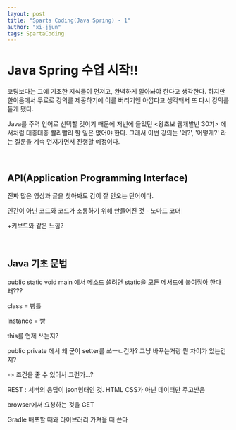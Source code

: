 ```yaml
---
layout: post
title: "Sparta Coding(Java Spring) - 1"
author: "xi-jjun"
tags: SpartaCoding
---
```


# Java Spring 수업 시작!!

코딩보다는 그에 기초한 지식들이 먼저고, 완벽하게 알아놔야 한다고 생각한다. 하지만 한이음에서 무료로 강의를 제공하기에 이를 버리기엔 아깝다고 생각돼서 또 다시 강의를 듣게 됐다.

Java를 주력 언어로 선택할 것이기 때문에 저번에 들었던 <왕초보 웹개발반 30기> 에서처럼 대충대충 빨리빨리 할 일은 없어야 한다. 그래서 이번 강의는 '왜?', '어떻게?' 라는 질문을 계속 던져가면서 진행할 예정이다.

<br>

## API(Application Programming Interface)

진짜 많은 영상과 글을 찾아봐도 감이 잘 안오는 단어이다. 

인간이 아닌 코드와 코드가 소통하기 위해 만들어진 것 - 노마드 코더

+키보드와 같은 느낌?



<br>

## Java 기초 문법

public static void main 에서 메소드 쓸려면 static을 모든 메서드에 붙여줘야 한다 왜???



class = 빵틀

Instance = 빵

this를 언제 쓰는지?

public private 에서 왜 굳이 setter를 쓰ㅡㄴ건가? 그냥 바꾸는거랑 뭔 차이가 있는건지?

-> 조건을 줄 수 있어서 그런가...?



REST : 서버의 응답이 json형태인 것. HTML CSS가 아닌 데이터만 주고받음

browser에서 요청하는 것을 GET



Gradle 배포할 때와 라이브러리 가져올 때 쓴다
